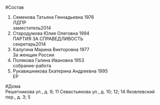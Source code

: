 #Состав  
1. Семенова Татьяна Геннадьевна 1976  
    ЛДПР  
    заместитель2014  
2. Стародумова Юлия Олеговна 1994  
    ПАРТИЯ ЗА СПРАВЕДЛИВОСТЬ  
    секретарь2014  
3. Калугина Марина Викторовна 1977  
    За женщин России  
4. Полякова Галина Ивановна 1953  
    собрание-работа  
5. Рукавишникова Екатерина Андреевна 1995  
    ЕР  
  
#Дома  
Решетникова ул., д. 9; 11 Севастьянова ул., д. 10; 12; 14 Яковлевский пер., д. 3; 5  
  
